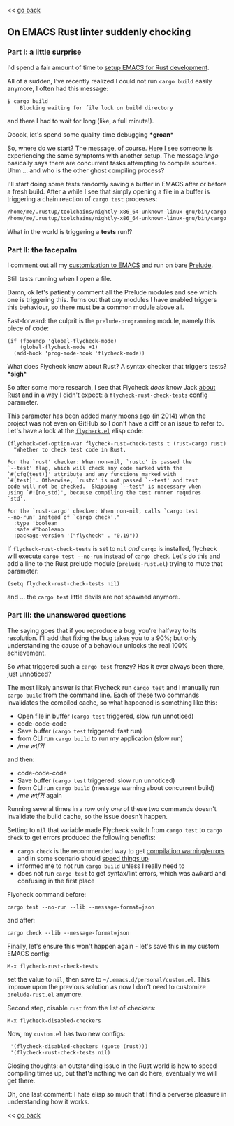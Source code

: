 << [go back](/)

## On EMACS Rust linter suddenly chocking

### Part I: a little surprise

I'd spend a fair amount of time to [setup EMACS for Rust development](https://github.com/apiraino/emacs_reference/blob/master/guide.md#rust-specific-setup).

All of a sudden, I've recently realized I could not run `cargo build` easily anymore, I often had this message:
``` bash
$ cargo build
    Blocking waiting for file lock on build directory
```
and there I had to wait for long (like, a full minute!).

Ooook, let's spend some quality-time debugging **\*groan***

So, where do we start? The message, of course. [Here](https://github.com/rust-lang/rust-mode/issues/181#issuecomment-319161568) I see someone is experiencing the same symptoms with another setup. The message _lingo_ basically says there are concurrent tasks attempting to compile sources. Uhm ... and who is the other ghost compiling process?

I'll start doing some tests randomly saving a buffer in EMACS after or before a fresh build. After a while I see that simply opening a file in a buffer is triggering a chain reaction of `cargo test` processes:
``` bash
/home/me/.rustup/toolchains/nightly-x86_64-unknown-linux-gnu/bin/cargo test --no-run --bin my_rust_project --message-format=json
/home/me/.rustup/toolchains/nightly-x86_64-unknown-linux-gnu/bin/cargo test --no-run --lib --message-format=json
```

What in the world is triggering a **tests** run!?

### Part II: the facepalm

I comment out all my [customization to EMACS](https://github.com/apiraino/emacs_reference/blob/master/.emacs.d/personal/jman.el) and run on bare [Prelude](https://github.com/bbatsov/prelude).

Still tests running when I open a file.

Damn, ok let's patiently comment all the Prelude modules and see which one is triggering this. Turns out that *any* modules I have enabled triggers this behaviour, so there must be a common module above all.

Fast-forward: the culprit is the `prelude-programming` module, namely this piece of code:
``` elisp
(if (fboundp 'global-flycheck-mode)
    (global-flycheck-mode +1)
  (add-hook 'prog-mode-hook 'flycheck-mode))
```
What does Flycheck know about Rust? A syntax checker that triggers tests? **\*sigh***

So after some more research, I see that Flycheck *does* know Jack [about Rust](http://www.flycheck.org/en/latest/languages.html#rust) and in a way I didn't expect: a `flycheck-rust-check-tests` config parameter.

This parameter has been added [many moons ago](https://github.com/flycheck/flycheck/blob/7a7a358b6232cff6a2f0f80f8c8b314e505b8c56/CHANGES.old#L376) (in 2014) when the project was not even on GitHub so I don't have a diff or an issue to refer to. Let's have a look at the [`flycheck.el`](https://github.com/flycheck/flycheck/blob/master/flycheck.el#L9477) elisp code:
``` elisp
(flycheck-def-option-var flycheck-rust-check-tests t (rust-cargo rust)
  "Whether to check test code in Rust.

For the `rust' checker: When non-nil, `rustc' is passed the
`--test' flag, which will check any code marked with the
`#[cfg(test)]' attribute and any functions marked with
`#[test]'. Otherwise, `rustc' is not passed `--test' and test
code will not be checked.  Skipping `--test' is necessary when
using `#![no_std]', because compiling the test runner requires
`std'.

For the `rust-cargo' checker: When non-nil, calls `cargo test
--no-run' instead of `cargo check'."
  :type 'boolean
  :safe #'booleanp
  :package-version '("flycheck" . "0.19"))
```

If `flycheck-rust-check-tests` is set to `nil` *and* `cargo` is installed, flycheck will execute `cargo test --no-run` instead of `cargo check`. Let's do this and add a line to the Rust prelude module (`prelude-rust.el`) trying to mute that parameter:
``` elisp
(setq flycheck-rust-check-tests nil)
```
and ... the `cargo test` little devils are not spawned anymore.

### Part III: the unanswered questions

The saying goes that if you reproduce a bug, you're halfway to its resolution. I'll add that fixing the bug takes you to a 90%; but only understanding the cause of a behaviour unlocks the real 100% achievement.

So what triggered such a `cargo test` frenzy? Has it ever always been there, just unnoticed?

The most likely answer is that Flycheck run `cargo test` and I manually run `cargo build` from the command line. Each of these two commands invalidates the compiled cache, so what happened is something like this:
- Open file in buffer (`cargo test` triggered, slow run unnoticed)
- code-code-code
- Save buffer (`cargo test` triggered: fast run)
- from CLI run `cargo build` to run my application (slow run)
- _/me wtf?!_

and then:
- code-code-code
- Save buffer (`cargo test` triggered: slow run unnoticed)
- from CLI run `cargo build` (message warning about concurrent build)
- _/me wtf?!_ again

Running several times in a row only *one* of these two commands doesn't invalidate the build cache, so the issue doesn't happen.

Setting to `nil` that variable made Flycheck switch from `cargo test` to `cargo check` to get errors produced the following benefits:
* `cargo check` is the recommended way to get [compilation warning/errors](https://github.com/flycheck/flycheck/pull/1289) and in some scenario should [speed things up](https://blog.rust-lang.org/2017/03/16/Rust-1.16.html)
* informed me to not run `cargo build` unless I really need to
* does not run `cargo test` to get syntax/lint errors, which was awkard and confusing in the first place

Flycheck command before:

    cargo test --no-run --lib --message-format=json

and after:

    cargo check --lib --message-format=json

Finally, let's ensure this won't happen again - let's save this in my custom EMACS config:

    M-x flycheck-rust-check-tests

set the value to `nil`, then save to `~/.emacs.d/personal/custom.el`. This improve upon the previous solution as now I don't need to customize `prelude-rust.el` anymore.

Second step, disable `rust` from the list of checkers:

    M-x flycheck-disabled-checkers

Now, my `custom.el` has two new configs:
``` elisp
 '(flycheck-disabled-checkers (quote (rust)))
 '(flycheck-rust-check-tests nil)
```

Closing thoughts: an outstanding issue in the Rust world is how to speed compiling times up, but that's nothing we can do here, eventually we will get there.

Oh, one last comment: I hate elisp so much that I find a perverse pleasure in understanding how it works.

<< [go back](/)
